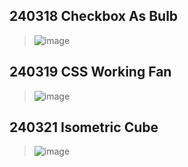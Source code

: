 ## 240318 Checkbox As Bulb
>![image](https://github.com/iamevans/2024_UI_Design/assets/75237020/9b622877-30b2-4f69-8baf-50590332aa03)

## 240319 CSS Working Fan
>![image](https://github.com/iamevans/2024_UI_Design/assets/75237020/7a48b0d1-9334-4d63-ba20-c5f721b91c10)

## 240321 Isometric Cube
>![image](https://github.com/iamevans/2024_UI_Design/assets/75237020/70ee4659-87e7-4d7e-a05a-f77f21dd3cb7)


